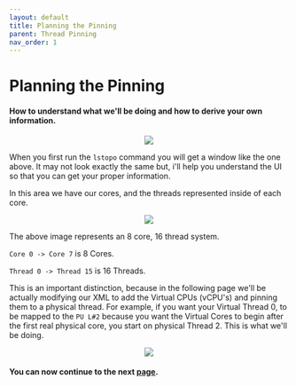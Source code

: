 ```yaml
---
layout: default
title: Planning the Pinning
parent: Thread Pinning
nav_order: 1
---
```


# Planning the Pinning
#### How to understand what we'll be doing and how to derive your own information.

<p align="center">
  <img src="../../../assets/lstopoexample.png">
</p>

When you first run the ``lstopo`` command you will get a window like the one above. It may not look exactly the same but, i'll help you understand the UI so that you can get your proper information.

In this area we have our cores, and the threads represented inside of each core.

<p align="center">
  <img src="../../../assets/lstopo-cores.png">
</p>

The above image represents an 8 core, 16 thread system.

``Core 0 -> Core 7`` is 8 Cores.

``Thread 0 -> Thread 15`` is 16 Threads.

This is an important distinction, because in the following page we'll be actually modifying our XML to add the Virtual CPUs (vCPU's) and pinning them to a physical thread. For example, if you want your Virtual Thread 0, to be mapped to the ``PU L#2`` because you want the Virtual Cores to begin after the first real physical core, you start on physical Thread 2. This is what we'll be doing.

<p align="center">
  <img src="../../../assets/lstopo-idealvmstart.png">
</p>

#### You can now continue to the next <a href="../02-XML">page</a>.
